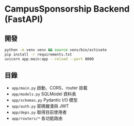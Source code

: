 # CampusSponsorship Backend (FastAPI)

## 開發
```bash
python -m venv venv && source venv/bin/activate
pip install -r requirements.txt
uvicorn app.main:app --reload --port 8000
```

## 目錄
- `app/main.py` 啟動、CORS、router 掛載
- `app/models.py` SQLModel 資料表
- `app/schemas.py` Pydantic I/O 模型
- `app/auth.py` 密碼雜湊與 JWT
- `app/deps.py` 取得目前使用者
- `app/routers/*` 各功能路由
